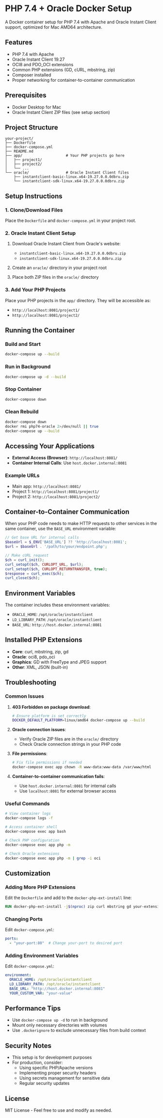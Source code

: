 # PHP 7.4 + Oracle Docker Setup

A Docker container setup for PHP 7.4 with Apache and Oracle Instant Client support, optimized for Mac AMD64 architecture.

## Features

- PHP 7.4 with Apache
- Oracle Instant Client 19.27
- OCI8 and PDO_OCI extensions
- Common PHP extensions (GD, cURL, mbstring, zip)
- Composer installed
- Proper networking for container-to-container communication

## Prerequisites

- Docker Desktop for Mac
- Oracle Instant Client ZIP files (see setup section)

## Project Structure

```
your-project/
├── Dockerfile
├── docker-compose.yml
├── README.md
├── app/                    # Your PHP projects go here
│   ├── project1/
│   ├── project2/
│   └── ...
└── oracle/                 # Oracle Instant Client files
    ├── instantclient-basic-linux.x64-19.27.0.0.0dbru.zip
    └── instantclient-sdk-linux.x64-19.27.0.0.0dbru.zip
```

## Setup Instructions

### 1. Clone/Download Files
Place the `Dockerfile` and `docker-compose.yml` in your project root.

### 2. Oracle Instant Client Setup
1. Download Oracle Instant Client from Oracle's website:
   - `instantclient-basic-linux.x64-19.27.0.0.0dbru.zip`
   - `instantclient-sdk-linux.x64-19.27.0.0.0dbru.zip`

2. Create an `oracle/` directory in your project root
3. Place both ZIP files in the `oracle/` directory

### 3. Add Your PHP Projects
Place your PHP projects in the `app/` directory. They will be accessible as:
- `http://localhost:8081/project1/`
- `http://localhost:8081/project2/`

## Running the Container

### Build and Start
```bash
docker-compose up --build
```

### Run in Background
```bash
docker-compose up -d --build
```

### Stop Container
```bash
docker-compose down
```

### Clean Rebuild
```bash
docker-compose down
docker rmi php74-oracle 2>/dev/null || true
docker-compose up --build
```

## Accessing Your Applications

- **External Access (Browser)**: `http://localhost:8081/`
- **Container Internal Calls**: Use `host.docker.internal:8081`

### Example URLs
- Main app: `http://localhost:8081/`
- Project 1: `http://localhost:8081/project1/`
- Project 2: `http://localhost:8081/project2/`

## Container-to-Container Communication

When your PHP code needs to make HTTP requests to other services in the same container, use the `BASE_URL` environment variable:

```php
// Get base URL for internal calls
$baseUrl = $_ENV['BASE_URL'] ?? 'http://localhost:8081';
$url = $baseUrl . '/path/to/your/endpoint.php';

// Make cURL request
$ch = curl_init();
curl_setopt($ch, CURLOPT_URL, $url);
curl_setopt($ch, CURLOPT_RETURNTRANSFER, true);
$response = curl_exec($ch);
curl_close($ch);
```

## Environment Variables

The container includes these environment variables:
- `ORACLE_HOME`: `/opt/oracle/instantclient`
- `LD_LIBRARY_PATH`: `/opt/oracle/instantclient`
- `BASE_URL`: `http://host.docker.internal:8081`

## Installed PHP Extensions

- **Core**: curl, mbstring, zip, gd
- **Oracle**: oci8, pdo_oci
- **Graphics**: GD with FreeType and JPEG support
- **Other**: XML, JSON (built-in)

## Troubleshooting

### Common Issues

1. **403 Forbidden on package download**:
   ```bash
   # Ensure platform is set correctly
   DOCKER_DEFAULT_PLATFORM=linux/amd64 docker-compose up --build
   ```

2. **Oracle connection issues**:
   - Verify Oracle ZIP files are in the `oracle/` directory
   - Check Oracle connection strings in your PHP code

3. **File permissions**:
   ```bash
   # Fix file permissions if needed
   docker-compose exec app chown -R www-data:www-data /var/www/html
   ```

4. **Container-to-container communication fails**:
   - Use `host.docker.internal:8081` for internal calls
   - Use `localhost:8081` for external browser access

### Useful Commands

```bash
# View container logs
docker-compose logs -f

# Access container shell
docker-compose exec app bash

# Check PHP configuration
docker-compose exec app php -m

# Check Oracle extensions
docker-compose exec app php -m | grep -i oci
```

## Customization

### Adding More PHP Extensions
Edit the `Dockerfile` and add to the `docker-php-ext-install` line:
```dockerfile
RUN docker-php-ext-install -j$(nproc) zip curl mbstring gd your-extension-here
```

### Changing Ports
Edit `docker-compose.yml`:
```yaml
ports:
  - "your-port:80"  # Change your-port to desired port
```

### Adding Environment Variables
Edit `docker-compose.yml`:
```yaml
environment:
  ORACLE_HOME: /opt/oracle/instantclient
  LD_LIBRARY_PATH: /opt/oracle/instantclient
  BASE_URL: "http://host.docker.internal:8081"
  YOUR_CUSTOM_VAR: "your-value"
```

## Performance Tips

- Use `docker-compose up -d` to run in background
- Mount only necessary directories with volumes
- Use `.dockerignore` to exclude unnecessary files from build context

## Security Notes

- This setup is for development purposes
- For production, consider:
  - Using specific PHP/Apache versions
  - Implementing proper security headers
  - Using secrets management for sensitive data
  - Regular security updates

## License

MIT License - Feel free to use and modify as needed.
